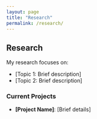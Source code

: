 ```yaml
---
layout: page
title: "Research"
permalink: /research/
---
```


## Research

My research focuses on:  
- [Topic 1: Brief description]  
- [Topic 2: Brief description]

### Current Projects
- **[Project Name]**: [Brief details]
